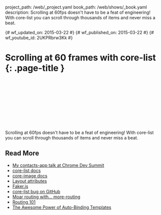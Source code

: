 project_path: /web/_project.yaml
book_path: /web/shows/_book.yaml
description: Scrolling at 60fps doesn't have to be a feat of engineering! With core-list you can scroll through thousands of items and never miss a beat.

{# wf_updated_on: 2015-03-22 #}
{# wf_published_on: 2015-03-22 #}
{# wf_youtube_id: 2UKPRbrw3Kk #}

# Scrolling at 60 frames with core-list  {: .page-title }


<div class="video-wrapper">
  <iframe class="devsite-embedded-youtube-video" data-video-id="2UKPRbrw3Kk"
          data-autohide="1" data-showinfo="0" frameborder="0" allowfullscreen>
  </iframe>
</div>


Scrolling at 60fps doesn't have to be a feat of engineering! With core-list you can scroll through thousands of items and never miss a beat.

## Read More

- [My contacts-app talk at Chrome Dev Summit](https://www.youtube.com/watch?v=kV0hgdMpH28)
- [core-list docs](https://www.polymer-project.org/0.5/docs/elements/core-list.html)
- [core-image docs](https://www.polymer-project.org/0.5/docs/elements/core-image.html)
- [Layout attributes](https://www.polymer-project.org/0.5/docs/polymer/layout-attrs.html)
- [Faker.js](https://github.com/marak/Faker.js/)
- [core-list bug on GitHub](https://github.com/Polymer/core-list/issues/62)
- [Moar routing with... more-routing](/web/shows/polycasts/season-2/more-routing-with-more-routing)
- [Routing 101](/web/shows/polycasts/season-2/routing-101)
- [The Awesome Power of Auto-Binding Templates](/web/shows/polycasts/season-2/awesome-power-of-auto-binding)
